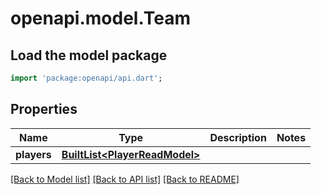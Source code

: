 # openapi.model.Team

## Load the model package
```dart
import 'package:openapi/api.dart';
```

## Properties
Name | Type | Description | Notes
------------ | ------------- | ------------- | -------------
**players** | [**BuiltList&lt;PlayerReadModel&gt;**](PlayerReadModel.md) |  | 

[[Back to Model list]](../README.md#documentation-for-models) [[Back to API list]](../README.md#documentation-for-api-endpoints) [[Back to README]](../README.md)


